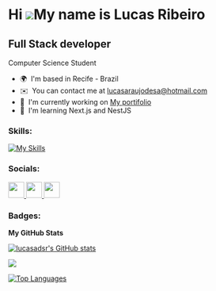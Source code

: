 Hi ![](https://user-images.githubusercontent.com/18350557/176309783-0785949b-9127-417c-8b55-ab5a4333674e.gif)My name is Lucas Ribeiro
=====================================================================================================================================

Full Stack developer
--------------------

Computer Science Student

*   🌍  I'm based in Recife - Brazil
*   ✉️  You can contact me at [lucasaraujodesa@hotmail.com](mailto:lucasaraujodesa@hotmail.com)
*   🚀  I'm currently working on [My portifolio](http://github.com/lucasadsr/portifolio)
*   🧠  I'm learning Next.js and NestJS

### Skills:
[![My Skills](https://skillicons.dev/icons?i=react,tailwind,next,nestjs,nodejs,typescript,prisma,styledcomponents,html,css)](https://skillicons.dev)

### Socials:

<p align="left"> <a href="https://discord.com/users/ribeirolucas" target="_blank" rel="noreferrer"> <picture> <source media="(prefers-color-scheme: dark)" srcset="https://raw.githubusercontent.com/danielcranney/readme-generator/main/public/icons/socials/discord.svg" /> <source media="(prefers-color-scheme: light)" srcset="https://raw.githubusercontent.com/danielcranney/readme-generator/main/public/icons/socials/discord.svg" /> <img src="https://raw.githubusercontent.com/danielcranney/readme-generator/main/public/icons/socials/discord.svg" width="32" height="32" /> </picture> </a> <a href="https://www.github.com/lucasadsr" target="_blank" rel="noreferrer"> <picture> <source media="(prefers-color-scheme: dark)" srcset="https://raw.githubusercontent.com/danielcranney/readme-generator/main/public/icons/socials/github-dark.svg" /> <source media="(prefers-color-scheme: light)" srcset="https://raw.githubusercontent.com/danielcranney/readme-generator/main/public/icons/socials/github.svg" /> <img src="https://raw.githubusercontent.com/danielcranney/readme-generator/main/public/icons/socials/github.svg" width="32" height="32" /> </picture> </a> <a href="https://www.linkedin.com/in/lucasadsr" target="_blank" rel="noreferrer"> <picture> <source media="(prefers-color-scheme: dark)" srcset="https://raw.githubusercontent.com/danielcranney/readme-generator/main/public/icons/socials/linkedin-dark.svg" /> <source media="(prefers-color-scheme: light)" srcset="https://raw.githubusercontent.com/danielcranney/readme-generator/main/public/icons/socials/linkedin.svg" /> <img src="https://raw.githubusercontent.com/danielcranney/readme-generator/main/public/icons/socials/linkedin.svg" width="32" height="32" /> </picture> </a></p>

### Badges:

<b>My GitHub Stats</b>

<a href="http://www.github.com/lucasadsr"><img src="https://github-readme-stats.vercel.app/api?username=lucasadsr&show_icons=true&hide=&count_private=true&title_color=0891b2&text_color=ffffff&icon_color=0891b2&bg_color=1c1917&hide_border=true&show_icons=true" alt="lucasadsr's GitHub stats" /></a>

<a href="http://www.github.com/lucasadsr"><img src="https://github-readme-streak-stats.herokuapp.com/?user=lucasadsr&stroke=ffffff&background=1c1917&ring=0891b2&fire=0891b2&currStreakNum=ffffff&currStreakLabel=0891b2&sideNums=ffffff&sideLabels=ffffff&dates=ffffff&hide_border=true" /></a>

<a href="https://github.com/lucasadsr" align="left"><img src="https://github-readme-stats.vercel.app/api/top-langs/?username=lucasadsr&langs_count=10&title_color=0891b2&text_color=ffffff&icon_color=0891b2&bg_color=1c1917&hide_border=true&locale=en&custom_title=Top%20%Languages" alt="Top Languages" /></a>
